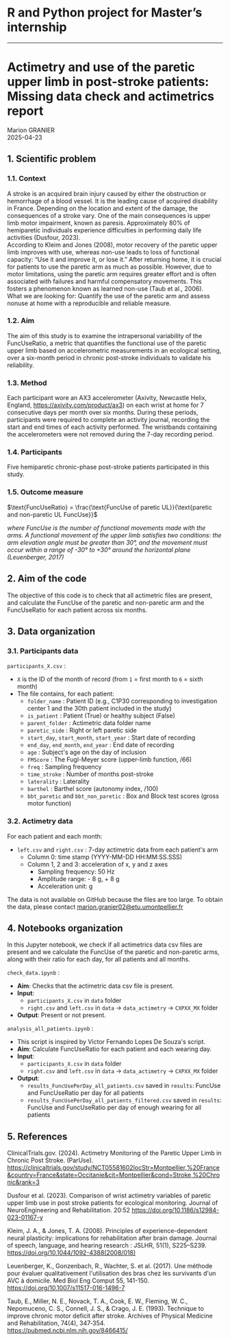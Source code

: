 # R and Python project for Master’s internship 
_____________
# Actimetry and use of the paretic upper limb in post-stroke patients: Missing data check and actimetrics report
Marion GRANIER  
2025-04-23
## 1. Scientific problem
### 1.1. Context
A stroke is an acquired brain injury caused by either the obstruction or hemorrhage of a blood vessel. It is the leading cause of acquired disability in France. Depending on the location and extent of the damage, the consequences of a stroke vary. One of the main consequences is upper limb motor impairment, known as paresis. Approximately 80% of hemiparetic individuals experience difficulties in performing daily life activities (Dusfour, 2023).  
According to Kleim and Jones (2008), motor recovery of the paretic upper limb improves with use, whereas non-use leads to loss of functional capacity: “Use it and improve it, or lose it.” After returning home, it is crucial for patients to use the paretic arm as much as possible. However, due to motor limitations, using the paretic arm requires greater effort and is often associated with failures and harmful compensatory movements. This fosters a phenomenon known as learned non-use (Taub et al., 2006).  
What we are looking for: Quantify the use of the paretic arm and assess nonuse at home with a reproducible and reliable measure.  

### 1.2. Aim
The aim of this study is to examine the intrapersonal variability of the FuncUseRatio, a metric that quantifies the functional use of the paretic upper limb based on accelerometric measurements in an ecological setting, over a six-month period in chronic post-stroke individuals to validate his reliability.

### 1.3. Method
Each participant wore an AX3 accelerometer (Axivity, Newcastle Helix, England, https://axivity.com/product/ax3) on each wrist at home for 7 consecutive days per month over six months. During these periods, participants were required to complete an activity journal, recording the start and end times of each activity performed. The wristbands containing the accelerometers were not removed during the 7-day recording period.

### 1.4. Participants
Five hemiparetic chronic-phase post-stroke patients participated in this study.

### 1.5. Outcome measure

$\text{FuncUseRatio} = \frac{\text{FuncUse of paretic UL}}{\text{paretic and non-paretic UL FuncUse}}$

*where FuncUse is the number of functional movements made with the arms. A functional movement of the upper limb satisfies two conditions: the arm elevation angle must be greater than 30°, and the movement must occur within a range of -30° to +30° around the horizontal plane (Leuenberger, 2017)*  

## 2. Aim of the code
The objective of this code is to check that all actimetric files are present, and calculate the FuncUse of the paretic and non-paretic arm and the FuncUseRatio for each patient across six months.

## 3. Data organization

### 3.1. Participants data
`participants_X.csv` :   
- `X` is the ID of the month of record (from `1` = first month to `6` = sixth month)
- The file contains, for each patient: 
    - `folder_name` : Patient ID (e.g., C1P30 corresponding to investigation center 1 and the 30th patient included in the study)
    - `is_patient` : Patient (True) or healthy subject (False)
    - `parent_folder` : Actimetric data folder name
    - `paretic_side` : Right or left paretic side
    - `start_day`, `start_month`, `start_year` : Start date of recording
    - `end_day`, `end_month`, `end_year` : End date of recording
    - `age` : Subject's age on the day of inclusion
    - `FMScore` : The Fugl-Meyer score (upper-limb function, /66)
    - `freq` : Sampling frequency
    - `time_stroke` : Number of months post-stroke
    - `laterality` : Laterality
    - `barthel` : Barthel score (autonomy index, /100)
    - `bbt_paretic` and `bbt_non_paretic` : Box and Block test scores (gross motor function)

### 3.2. Actimetry data 
For each patient and each month:
- `left.csv` and `right.csv` : 7-day actimetric data from each patient's arm
    - Column 0: time stamp (YYYY-MM-DD HH:MM:SS.SSS)
    - Column 1, 2 and 3: acceleration of x, y and z axes
      - Sampling frequency: 50 Hz
      - Amplitude range: - 8 g, + 8 g
      - Acceleration unit: g  

The data is not available on GitHub because the files are too large. To obtain the data, please contact marion.granier02@etu.umontpellier.fr

## 4. Notebooks organization  
In this Jupyter notebook, we check if all actimetrics data csv files are present and we calculate the FuncUse of the paretic and non-paretic arms, along with their ratio for each day, for all patients and all months.  

`check_data.ipynb` :     
- **Aim**: Checks that the actimetric data csv file is present. 
- **Input**: 
    - `participants_X.csv` in `data` folder
    - `right.csv` and `left.csv` in `data` → `data_actimetry` → `CXPXX_MX` folder
- **Output**: Present or not present.

`analysis_all_patients.ipynb` :
- This script is inspired by Victor Fernando Lopes De Souza's script.
- **Aim**: Calculate FuncUseRatio for each patient and each wearing day.
- **Input**: 
    - `participants_X.csv` in `data` folder
    - `right.csv` and `left.csv` in `data` → `data_actimetry` → `CXPXX_MX` folder
- **Output**:
    - `results_FuncUsePerDay_all_patients.csv` saved in `results`: FuncUse and FuncUseRatio per day for all patients
    - `results_FuncUsePerDay_all_patients_filtered.csv` saved in `results`: FuncUse and FuncUseRatio per day of enough wearing for all patients

## 5. References
ClinicalTrials.gov. (2024). Actimetry Monitoring of the Paretic Upper Limb in Chronic Post Stroke. (ParUse). [https://clinicaltrials.gov/study/NCT05581602locStr=Montpellier,%20France&country=France&state=Occitanie&cit=Montpellier&cond=Stroke,%20Chronic&rank=3 ](https://clinicaltrials.gov/study/NCT05581602?locStr=Montpellier,%20France&country=France&state=Occitanie&city=Montpellier&cond=Stroke,%20actimetry&rank=1)

Dusfour et al. (2023). Comparison of wrist actimetry variables of paretic upper limb use in post stroke patients for ecological monitoring. Journal of NeuroEngineering and Rehabilitation. 20:52 https://doi.org/10.1186/s12984-023-01167-y

Kleim, J. A., & Jones, T. A. (2008). Principles of experience-dependent neural plasticity: implications for rehabilitation after brain damage. Journal of speech, language, and hearing research : JSLHR, 51(1), S225–S239. https://doi.org/10.1044/1092-4388(2008/018)

Leuenberger, K., Gonzenbach, R., Wachter, S. et al. (2017). Une méthode pour évaluer qualitativement l'utilisation des bras chez les survivants d'un AVC à domicile. Med Biol Eng Comput 55, 141-150. https://doi.org/10.1007/s11517-016-1496-7

Taub, E., Miller, N. E., Novack, T. A., Cook, E. W., Fleming, W. C., Nepomuceno, C. S.,
Connell, J. S., & Crago, J. E. (1993). Technique to improve chronic motor deficit after
stroke. Archives of Physical Medicine and Rehabilitation, 74(4), 347‐354. https://pubmed.ncbi.nlm.nih.gov/8466415/
#
